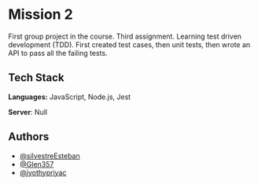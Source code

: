 # Mission 2

First group project in the course. Third assignment. Learning test driven development (TDD). First created test cases, then unit tests, then wrote an API to pass all the failing tests.

## Tech Stack

**Languages:** JavaScript, Node.js, Jest

**Server**: Null

## Authors

- [@silvestreEsteban](https://www.github.com/silvestreEsteban)
- [@Glen357](https://www.github.com/Glen357)
- [@jyothypriyac](https://www.github.com/jyothypriyac)


 
 
